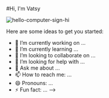 #Hi, I'm Vatsy 

![hello-computer-sign-hi](https://user-images.githubusercontent.com/95206624/144106137-d6e8041a-6757-467c-ad4e-f6e18a32a2b2.gif)

Here are some ideas to get you started:

- 🔭 I’m currently working on ...
- 🌱 I’m currently learning ...
- 👯 I’m looking to collaborate on ...
- 🤔 I’m looking for help with ...
- 💬 Ask me about ...
- 📫 How to reach me: ...
- 😄 Pronouns: ...
- ⚡ Fun fact: ...
-->
